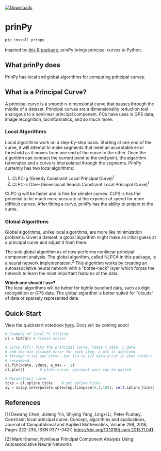 [![Downloads](https://pepy.tech/badge/prinpy)](https://pepy.tech/project/prinpy)
# prinPy
`pip install prinpy`<br>
<br>
Inspired by [this R package](https://github.com/rcannood/princurve), prinPy brings principal curves to Python. 

## What prinPy does
PrinPy has local and global algorithms for computing principal curves. 

## What is a Principal Curve?
A principal curve is a smooth n-dimensional curve that passes through the middle of a dataset. Principal curves are a dimensionality reduction tool analogous to a nonlinear principal component. PCs have uses in GPS data, image recognition, bioinformatics, and so much more. 

### Local Algorithms
Local algorithms work on a step-by-step basis. Starting at one end of the curve, it will attempt to make segments that meet an acceptable error threshold as it moves from one end of the curve to the other. Once the algorithm can connect the current point to the end point, the algorithm terminates and a curve is interpolated through the segments. PrinPy currently has two local algorithms:

1. CLPC-g (Greedy Constraint Local Principal Curve)<sup>1</sup>
2. CLPC-s (One-Dimensional Search Constraint Local Principal Curve)<sup>1</sup>

CLPC-g will be faster and is fine for simpler curves. CLPS-s has the potential to be much more accurate at the expense of speed for more difficult curves. After fitting a curve, prinPy has the ability to project to the curve.

### Global Algorithms
Global algorithms, unlike local algorithms, are more like minimization problems. Given a dataset, a global algorithm might make an initial guess at a principal curve and adjust it from there. 

The sole global algorithm as of now performs nonlinear principal component analysis. The global algorithm, called NLPCA in this package, is a neural network implementation.<sup>2</sup> This algorithm works by creating an autoassociative neural network with a "bottle-neck" layer which forces the network to learn the most important features of the data. 

**Which one should I use?** <br>
The local algorithms will be better for tightly bunched data, such as digit recogniition or GPS data. The global algorithm is better suited for "clouds" of data or sparsely represented data.

## Quick-Start
View the quickstart notebook [here](https://github.com/artusoma/prinPy/blob/master/prinPy%20quickstart.ipynb). Docs will be coming soon!

```python
# Example of local PC fitting
cl = CLPCG() # Create solver

# CLPCG.fit() fits the principal curve. takes x_data, y_data,
# and the min allowed error for each step. e_min is acheived 
# through trial and error, but 1/4 to 1/2 data error is what authors
# recommend.
cl.fit(xdata, ydata, e_max = .1) 
cl.plot()       # plots curve, optional axes can be passed

# Reconstruct curve
tcks = cl.spline_ticks    # get spline ticks
xy = scipy.interpolate.splev(np.linspace(0,1,100), self.spline_ticks)
```

## References
\[1\] Dewang Chen, Jiateng Yin, Shiying Yang, Lingxi Li, Peter Pudney,
Constraint local principal curve: Concept, algorithms and applications,
Journal of Computational and Applied Mathematics,
Volume 298,
2016,
Pages 222-235,
ISSN 0377-0427,
https://doi.org/10.1016/j.cam.2015.11.041.

\[2\] Mark Kramer, Nonlinear Principal Component Analysis Using
Autoassociative Neural Networks 
